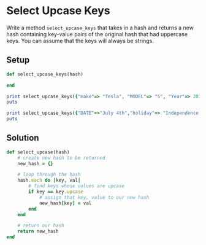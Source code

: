 # Select Upcase Keys

Write a method `select_upcase_keys` that takes in a hash and returns a new hash containing key-value pairs of the original hash that had uppercase keys. You can assume that the keys will always be strings.

## Setup

```ruby
def select_upcase_keys(hash)

end

print select_upcase_keys({"make"=> "Tesla", "MODEL"=> "S", "Year"=> 2018, "SEATS"=> 4}) # => {"MODEL"=>"S", "SEATS"=>4}
puts

print select_upcase_keys({"DATE"=>"July 4th","holiday"=> "Independence Day", "type"=>"Federal"}) # => {"DATE"=>"July 4th"}
puts
```

## Solution

```ruby
def select_upcase(hash)
    # create new hash to be returned
    new_hash = {}

    # loop through the hash
    hash.each do |key, val|
        # find keys whose values are upcase
        if key == key.upcase
            # assign that key, value to our new hash
            new_hash[key] = val
        end
    end

    # return our hash
    return new_hash
end
```